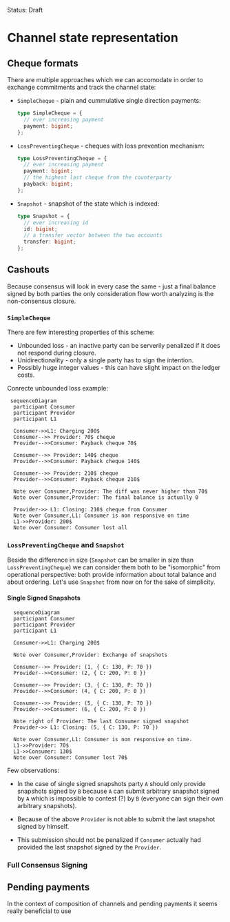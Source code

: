Status: Draft

# Channel state representation

## Cheque formats

There are multiple approaches which we can accomodate in order to exchange
commitments and track the channel state:

- `SimpleCheque` - plain and cummulative single direction payments:

  ```typescript
  type SimpleCheque = {
    // ever increasing payment
    payment: bigint;
  };
  ```

- `LossPreventingCheque` - cheques with loss prevention mechanism:

  ```typescript
  type LossPreventingCheque = {
    // ever increasing payment
    payment: bigint;
    // the highest last cheque from the counterparty
    payback: bigint;
  };
  ```

- `Snapshot` - snapshot of the state which is indexed:

  ```typescript
  type Snapshot = {
    // ever increasing id
    id: bigint;
    // a transfer vector between the two accounts
    transfer: bigint;
  };
  ```

## Cashouts

Because consensus will look in every case the same - just a final balance
signed by both parties the only consideration flow worth analyzing is
the non-consensus closure.

### `SimpleCheque`

There are few interesting properties of this scheme:

- Unbounded loss - an inactive party can be serverily penalized if it does not
  respond during closure.
- Unidirectionality - only a single party has to sign the intention.
- Possibly huge integer values - this can have slight impact on the ledger
  costs.

Conrecte unbounded loss example:

```mermaid
 sequenceDiagram
  participant Consumer
  participant Provider
  participant L1

  Consumer->>L1: Charging 200$
  Consumer-->> Provider: 70$ cheque
  Provider-->>Consumer: Payback cheque 70$

  Consumer-->> Provider: 140$ cheque
  Provider-->>Consumer: Payback cheque 140$

  Consumer-->> Provider: 210$ cheque
  Provider-->>Consumer: Payback cheque 210$

  Note over Consumer,Provider: The diff was never higher than 70$
  Note over Consumer,Provider: The final balance is actually 0

  Provider->> L1: Closing: 210$ cheque from Consumer
  Note over Consumer,L1: Consumer is non responsive on time
  L1->>Provider: 200$
  Note over Consumer: Consumer lost all
```

### `LossPreventingCheque` and `Snapshot`

Beside the difference in size (`Snapshot` can be smaller in size than
`LossPreventingCheque`) we can consider them both to be "isomorphic" from
operational perspective: both provide information about total balance and about
ordering. Let's use `Snapshot` from now on for the sake of simplicity.

#### Single Signed Snapshots

```mermaid
  sequenceDiagram
  participant Consumer
  participant Provider
  participant L1

  Consumer->>L1: Charging 200$

  Note over Consumer,Provider: Exchange of snapshots

  Consumer-->> Provider: (1, { C: 130, P: 70 })
  Provider-->>Consumer: (2, { C: 200, P: 0 })

  Consumer-->> Provider: (3, { C: 130, P: 70 })
  Provider-->>Consumer: (4, { C: 200, P: 0 })

  Consumer-->> Provider: (5, { C: 130, P: 70 })
  Provider-->>Consumer: (6, { C: 200, P: 0 })

  Note right of Provider: The last Consumer signed snapshot
  Provider->> L1: Closing: (5, { C: 130, P: 70 })

  Note over Consumer,L1: Consumer is non responsive on time.
  L1->>Provider: 70$
  L1->>Consumer: 130$
  Note over Consumer: Consumer lost 70$
```

Few observations:

- In the case of single signed snapshots party `A` should only provide snapshots
  signed by `B` because `A` can submit arbitrary snapshot signed by `A` which is
  impossible to contest (?) by `B` (everyone can sign their own arbitrary
  snapshots).

- Because of the above `Provider` is not able to submit the last snapshot signed
  by himself.

- This submission should not be penalized if `Consumer` actually had provided
  the last snapshot signed by the `Provider`.

### Full Consensus Signing

## Pending payments

In the context of composition of channels and pending payments it seems really
beneficial to use
